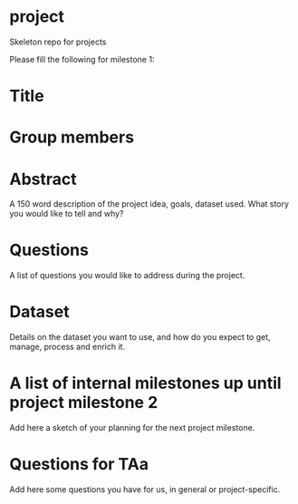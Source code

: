 # project
Skeleton repo for projects

Please fill the following for milestone 1:

# Title

# Group members

# Abstract
A 150 word description of the project idea, goals, dataset used. What story you would like to tell and why?

# Questions
A list of questions you would like to address during the project. 

# Dataset
Details on the dataset you want to use, and how do you expect to get, manage, process and enrich it.

# A list of internal milestones up until project milestone 2
Add here a sketch of your planning for the next project milestone.

# Questions for TAa
Add here some questions you have for us, in general or project-specific.